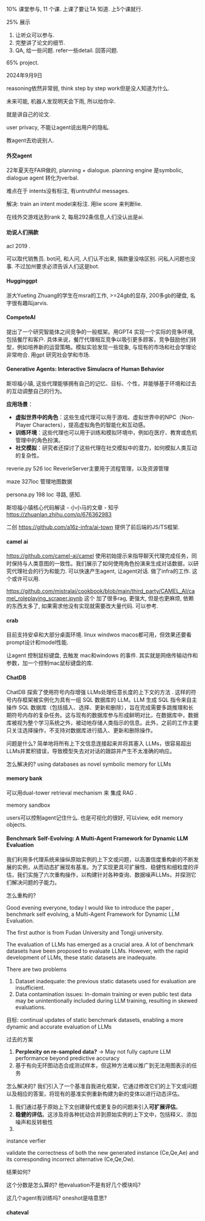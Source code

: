 10% 课堂参与, 11 个课. 上课了要让TA 知道. 上5个课就行.

25% 展示

1. 让听众可以参与.
2. 完整讲了论文的细节.
3. QA, 给一些问题. refer一些detail. 回答问题. 

65%  project.



2024年9月9日

reasoning依然非常弱, think step by step work但是没人知道为什么. 

未来可能, 机器人发现明天会下雨, 所以给你伞. 

就是讲自己的论文.

user privacy, 不能让agent说出用户的隐私.

教agent去劝说别人. 

#### 外交agent

22年夏天在FAIR做的, planning + dialogue. planning engine 是symbolic, dialogue agent 转化为verbal. 

难点在于 intents没有标注, 有untruthful messages.

解决:  train an intent model来标注.   用lie score 来判断lie.

在线外交游戏达到rank 2, 每局292条信息,人们没认出是ai. 

#### 劝说人们捐款

 acl 2019 .

可以取代销售员.  bot问, 和人问,  人们认不出来, 捐款量没啥区别.    问私人问题也没事. 不过加州要求必须告诉人们这是bot. 

#### Hugginggpt

浙大Yueting Zhuang的学生在msra的工作, >=24gb的显存, 200多gb的硬盘,  名字很有趣叫jarvis.

#### CompeteAI

提出了一个研究智能体之间竞争的一般框架。用GPT4 实现一个实际的竞争环境, 包括餐厅和客户. 具体来说，餐厅代理相互竞争以吸引更多顾客，竞争鼓励他们转型，例如培养新的运营策略。模拟实验发现一些现象, 与现有的市场和社会学理论非常吻合.  用gpt 研究社会学和市场.

#### Generative Agents: Interactive Simulacra of Human Behavior

斯坦福小镇, 这些代理能够拥有自己的记忆、目标、个性，并能够基于环境和过去的互动调整自己的行为。

**应用场景**：

- **虚拟世界中的角色**：这些生成代理可以用于游戏、虚拟世界中的NPC（Non-Player Characters），提高虚拟角色的智能化和互动感。
- **训练环境**：这些代理也可以用于训练和模拟环境中，例如在医疗、教育或危机管理中的角色扮演。
- **社交模拟**：研究者还探讨了这些代理在社交模拟中的潜力，如何模拟人类互动的复杂性。

reverie.py 526 loc  ReverieServer主要用于流程管理，以及资源管理

maze 327loc 管理地图数据

persona.py  198 loc 寻路, 感知. 

斯坦福小镇核心代码解读 - 小小马的文章 - 知乎
https://zhuanlan.zhihu.com/p/676362983

二创 https://github.com/a16z-infra/ai-town  提供了前后端的JS/TS框架.



#### camel ai

https://github.com/camel-ai/camel 使用初始提示来指导聊天代理完成任务，同时保持与人类意图的一致性。我们展示了如何使用角色扮演来生成对话数据，以研究代理社会的行为和能力.  可以快速产生agent, 让agent对话. 做了infra的工作.  这个或许可以用. 

https://github.com/mistralai/cookbook/blob/main/third_party/CAMEL_AI/camel_roleplaying_scraper.ipynb 这个 加了很多rag, 更强大, 但是也更麻烦, 依赖的东西太多了, 如果需求他没有实现就需要改大量代码. 可以参考. 

####  crab

目前支持安卓和大部分桌面环境. linux windwos macos都可用，但效果还要看prompt设计和model性能. 

让agent 控制鼠标键盘, 去触发 mac和windows 的事件. 其实就是网络传输动作和参数，加一个控制mac鼠标键盘的库.

#### ChatDB

ChatDB 探索了使用符号内存增强 LLMs处理任意长度的上下文的方法 . 这样的符号内存框架被实例化为具有一组 SQL 数据库的 LLM。LLM 生成 SQL 指令来自主操作 SQL 数据库（包括插入、选择、更新和删除），旨在完成需要多跳推理和长期符号内存的复杂任务。这与现有的数据库参与形成鲜明对比，在数据库中，数据库被视为整个学习系统之外，被动地存储人类指示的信息。此外，之前的工作主要只关注选择操作，不支持对数据库进行插入、更新和删除操作。

问题是什么? 简单地将所有上下文信息连接起来并将其塞入 LLMs，很容易超出 LLMs并累积错误，导致模型失去对对话的跟踪并产生不太准确的响应。

怎么解决的? using databases as novel symbolic memory for LLMs

#### memory bank

可以用dual-tower retrieval mechanism 来 集成 RAG . 

memory sandbox

users可以控制agent记住什么. 也是可视化的很好, 可以view, edit memory objects.

#### Benchmark Self-Evolving: A Multi-Agent Framework for Dynamic LLM Evaluation

我们利用多代理系统来操纵原始实例的上下文或问题，以高置信度重构新的不断发展的实例，从而动态扩展现有基准。为了实现更具可扩展性、稳健性和细粒度的评估，我们实施了六次重构操作，以构建针对各种查询、数据噪声LLMs，并探测它们解决问题的子能力。

怎么重构的? 

Good evening everyone, today I would like to introduce the paper , benchmark self evolving, a Multi-Agent Framework for Dynamic LLM Evaluation.

The first author is from Fudan University and Tongji university.  

The evaluation of LLMs has emerged as a crucial area. A lot of benchmark datasets have been proposed to evaluate LLMs. However, with the rapid development of LLMs, these static datasets are inadequate. 

There are two problems

1. Dataset inadequate: the previous static datasets used for evaluation are insufficient.
2. Data contamination issues:  In-domain training or even public test data may be unintentionally included during LLM training, resulting in skewed evaluations.  

目标: continual updates of static benchmark datasets, enabling a more dynamic and accurate evaluation of LLMs

过去的方案

1. **Perplexity on re-sampled data?**	-> May not fully capture LLM performance beyond predictive accuracy
2. 基于有向无环图动态合成测试样本，但这种方法难以推广到无法用图表示的任务

怎么解决的? 我们引入了一个基准自我进化框架，它通过修改它们的上下文或问题以及相应的答案，将现有的基准实例重新构建为新的变体以进行动态评估。 

1. 我们通过基于原始上下文创建替代或更复杂的问题来引入**可扩展评估**。 
2. **稳健的评估**。这涉及将各种扰动合并到原始实例的上下文中，包括释义、添加噪声和反转极性    
3. 

instance verfier

validate the correctness of both the new generated instance (Ce,Qe,Ae) and its corresponding incorrect alternative (Ce,Qe,Ow).

结果如何? 

这个分数是怎么算的?  他evaluation不是有好几个模块吗? 

这几个agent有训练吗?  oneshot是啥意思? 

#### chateval

